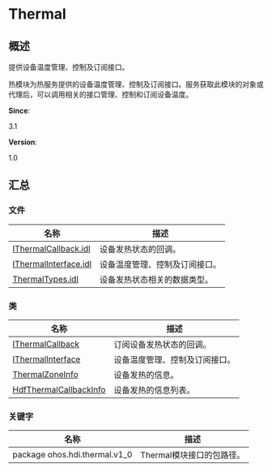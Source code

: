 # Thermal


## **概述**

提供设备温度管理、控制及订阅接口。

热模块为热服务提供的设备温度管理、控制及订阅接口。服务获取此模块的对象或代理后，可以调用相关的接口管理、控制和订阅设备温度。

**Since**:

3.1

**Version**:

1.0


## **汇总**


### 文件

  | 名称 | 描述 | 
| -------- | -------- |
| [IThermalCallback.idl](_i_thermal_callback_8idl.md) | 设备发热状态的回调。 | 
| [IThermalInterface.idl](_i_thermal_interface_8idl.md) | 设备温度管理、控制及订阅接口。 | 
| [ThermalTypes.idl](_thermal_types_8idl.md) | 设备发热状态相关的数据类型。 | 


### 类

  | 名称 | 描述 | 
| -------- | -------- |
| [IThermalCallback](interface_i_thermal_callback.md) | 订阅设备发热状态的回调。 | 
| [IThermalInterface](interface_i_thermal_interface.md) | 设备温度管理、控制及订阅接口。 | 
| [ThermalZoneInfo](_thermal_zone_info.md) | 设备发热的信息。 | 
| [HdfThermalCallbackInfo](_hdf_thermal_callback_info.md) | 设备发热的信息列表。 | 


### 关键字

  | 名称 | 描述 | 
| -------- | -------- |
| package&nbsp;ohos.hdi.thermal.v1_0 | Thermal模块接口的包路径。 | 
